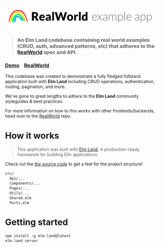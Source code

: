 # ![RealWorld Example App](logo.png)

> ### An __Elm Land__ codebase containing real world examples (CRUD, auth, advanced patterns, etc) that adheres to the [RealWorld](https://github.com/gothinkster/realworld) spec and API.


### [Demo](https://realworld.elm.land/)&nbsp;&nbsp;&nbsp;&nbsp;[RealWorld](https://github.com/gothinkster/realworld)


This codebase was created to demonstrate a fully fledged fullstack application built with **Elm Land** including CRUD operations, authentication, routing, pagination, and more.

We've gone to great lengths to adhere to the **Elm Land** community styleguides & best practices.

For more information on how to this works with other frontends/backends, head over to the [RealWorld](https://github.com/gothinkster/realworld) repo.


# How it works

> This application was built with [Elm Land](https://elm.land), A production-ready framework for building Elm applications.

Check out the [the source code](./src) to get a feel for the project structure!

```
src/
  Api/...
  Components/...
  Pages/...
  Utils/...
  Shared.elm
  Ports.elm
```

# Getting started

```
npm install -g elm-land@latest
elm-land server
```
